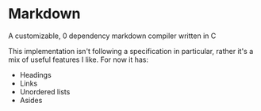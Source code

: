 # Markdown

A customizable, 0 dependency markdown compiler written in C

This implementation isn't following a specification in particular, rather it's a mix of useful features I like. For now it has:

- Headings
- Links
- Unordered lists
- Asides
